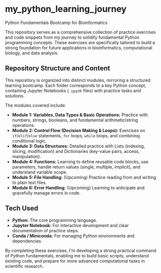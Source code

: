 # my_python_learning_journey
Python Fundamentals Bootcamp for Bioinformatics

This repository serves as a comprehensive collection of practice exercises and code snippets from my journey to solidify fundamental Python programming concepts. These exercises are specifically tailored to build a strong foundation for future applications in bioinformatics, computational biology, and data analysis.

## Repository Structure and Content

This repository is organized into distinct modules, mirroring a structured learning bootcamp. Each folder corresponds to a key Python concept, containing Jupyter Notebooks (`.ipynb` files) with practice tasks and solutions.

The modules covered include:

-   **Module 1: Variables, Data Types & Basic Operations:** Practice with numbers, strings, booleans, and fundamental arithmetic/string operations.
-   **Module 2: Control Flow (Decision Making & Loops):** Exercises on `if`/`elif`/`else` statements, `for` loops, `while` loops, and combining conditional logic.
-   **Module 3: Data Structures:** Detailed practice with Lists (indexing, slicing, modification) and Dictionaries (key-value pairs, access, manipulation).
-   **Module 4: Functions:** Learning to define reusable code blocks, use parameters, handle return values (single, multiple, implicit), and understand variable scope.
-   **Module 5: File Handling:** (Upcoming) Practice reading from and writing to plain text files.
-   **Module 6: Error Handling:** (Upcoming) Learning to anticipate and gracefully manage errors in code.

## Tech Used

-   **Python:** The core programming language.
-   **Jupyter Notebook:** For interactive development and clear documentation of practice steps.
-   **Conda / Miniconda:** For managing Python environments and dependencies.

By completing these exercises, I'm developing a strong practical command of Python fundamentals, enabling me to build basic scripts, understand existing code, and prepare for more advanced computational tasks in scientific research.

